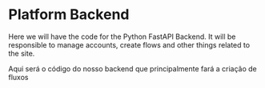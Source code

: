 # Platform Backend

Here we will have the code for the Python FastAPI Backend. It will be responsible to manage accounts, create flows and other things related to the site.

Aqui será o código do nosso backend que principalmente fará a criação de fluxos
